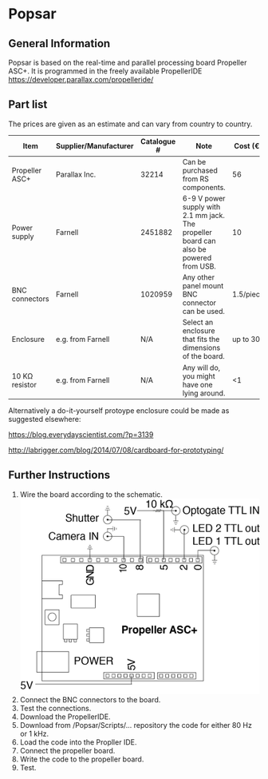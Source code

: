 # Popsar

## General Information

Popsar is based on the real-time and parallel processing board Propeller ASC+. It is programmed in the freely available
PropellerIDE https://developer.parallax.com/propelleride/


## Part list

The prices are given as an estimate and can vary from country to country.

Item | Supplier/Manufacturer | Catalogue # | Note | Cost (€)
------------ | ------------- | ------------- | ------------- | -------------
Propeller ASC+ | Parallax Inc. | 32214 | Can be purchased from RS components. | 56
Power supply | Farnell | 2451882 | 6-9 V power supply with 2.1 mm jack. The propeller board can also be powered from USB. | 10
BNC connectors | Farnell | 1020959 | Any other panel mount BNC connector can be used. | 1.5/piece
Enclosure | e.g. from Farnell | N/A | Select an enclosure that fits the dimensions of the board. | up to 30
10 KΩ resistor | e.g. from Farnell | N/A | Any will do, you might have one lying around. | <1

Alternatively a do-it-yourself protoype enclosure could be made as suggested elsewhere:

https://blog.everydayscientist.com/?p=3139

http://labrigger.com/blog/2014/07/08/cardboard-for-prototyping/


## Further Instructions

1. Wire the board according to the schematic. 
![Circuit Image](https://github.com/Kolelab/Fluorescence-Microscopy-Tools/blob/master/Popsar/Circuit%20Popsar.png)
1. Connect the BNC connectors to the board.
1. Test the connections.
1. Download the PropellerIDE.
1. Download from /Popsar/Scripts/... repository the code for either 80 Hz or 1 kHz. 
1. Load the code into the Propller IDE.
1. Connect the propeller board.
1. Write the code to the propeller board.
1. Test.








